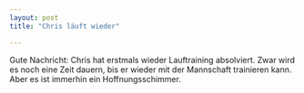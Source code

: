 ```yaml
---
layout: post
title: "Chris läuft wieder"

---
```


Gute Nachricht: Chris hat erstmals wieder Lauftraining absolviert. Zwar wird es noch eine Zeit dauern, bis er wieder mit der Mannschaft trainieren kann. Aber es ist immerhin ein Hoffnungsschimmer.


